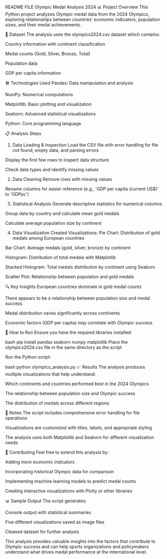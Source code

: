 README FILE
Olympic Medal Analysis 2024
📊 Project Overview
This Python project analyzes Olympic medal data from the 2024 Olympics, exploring relationships between countries' economic indicators, population sizes, and their medal achievements.

📁 Dataset
The analysis uses the olympics2024.csv dataset which contains:

Country information with continent classification

Medal counts (Gold, Silver, Bronze, Total)

Population data

GDP per capita information

🛠️ Technologies Used
Pandas: Data manipulation and analysis

NumPy: Numerical computations

Matplotlib: Basic plotting and visualization

Seaborn: Advanced statistical visualizations

Python: Core programming language

📋 Analysis Steps
1. Data Loading & Inspection
Load the CSV file with error handling for file not found, empty data, and parsing errors

Display the first few rows to inspect data structure

Check data types and identify missing values

2. Data Cleaning
Remove rows with missing values

Rename columns for easier reference (e.g., 'GDP per capita (current US$)' to 'GDPpc')

3. Statistical Analysis
Generate descriptive statistics for numerical columns

Group data by country and calculate mean gold medals

Calculate average population size by continent

4. Data Visualization
Created Visualizations:
Pie Chart: Distribution of gold medals among European countries

Bar Chart: Average medals (gold, silver, bronze) by continent

Histogram: Distribution of total medals with Matplotlib

Stacked Histogram: Total medals distribution by continent using Seaborn

Scatter Plot: Relationship between population and gold medals

🔍 Key Insights
European countries dominate in gold medal counts

There appears to be a relationship between population size and medal success

Medal distribution varies significantly across continents

Economic factors (GDP per capita) may correlate with Olympic success

🚀 How to Run
Ensure you have the required libraries installed:

bash
pip install pandas seaborn numpy matplotlib
Place the olympics2024.csv file in the same directory as the script

Run the Python script:

bash
python olympics_analysis.py
📈 Results
The analysis produces multiple visualizations that help understand:

Which continents and countries performed best in the 2024 Olympics

The relationship between population size and Olympic success

The distribution of medals across different regions

📝 Notes
The script includes comprehensive error handling for file operations

Visualizations are customized with titles, labels, and appropriate styling

The analysis uses both Matplotlib and Seaborn for different visualization needs

🤝 Contributing
Feel free to extend this analysis by:

Adding more economic indicators

Incorporating historical Olympic data for comparison

Implementing machine learning models to predict medal counts

Creating interactive visualizations with Plotly or other libraries

📊 Sample Output
The script generates:

Console output with statistical summaries

Five different visualizations saved as image files

Cleaned dataset for further analysis

This analysis provides valuable insights into the factors that contribute to Olympic success and can help sports organizations and policymakers understand what drives medal performance at the international level.